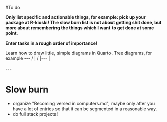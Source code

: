 #To do

**Only list specific and actionable things, for example: pick up your package at R-kioski! The slow burn list is not about getting shit done, but more about remembering the things which I want to get done at some point.**

**Enter tasks in a rough order of importance!**

Learn how to draw little, simple diagrams in Quarto. Tree diagrams, for example
      ---
     /
|   /
|---
|   \
     \
      ---

# Slow burn
- organize "Becoming versed in computers.md", maybe only after you have a lot of entries so that it can be segmented in a reasonable way.
- do full stack projects!
